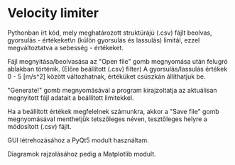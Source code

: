 # Velocity limiter
Pythonban írt kód, mely meghatározott struktúrájú (.csv) fájlt beolvas, gyorsulás - értékeket\n
(külön gyorsulás és lassulás) limitál, ezzel megváltoztatva a sebesség - értékeket.

Fájl megnyitása/beolvasása az "Open file" gomb megnyomása után felugró ablakban történik. (Előre beállított (.csv) filter)
A gyorsulás/lassulás értékek 0 - 5 [m/s^2] között változhatnak, értéküket csúszkán állíthatjuk be.

"Generate!" gomb megnyomásával a program kirajzoltatja az aktuálisan megnyitott fájl adatait a beállított limitekkel.

Ha a beállított értékek megfelelnek számunkra, akkor a "Save file" gomb megnyomásával menthetjük tetszőleges néven, tesztőleges helyre
a módosított (.csv) fájlt.

GUI létrehozásához a PyQt5 modult használtam.

Diagramok rajzolásához pedig a Matplotlib modult.
